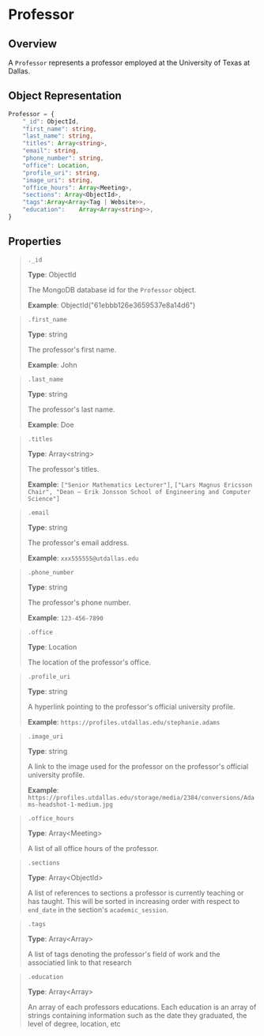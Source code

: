 # Professor

## Overview

A `Professor` represents a professor employed at the University of Texas at Dallas.

## Object Representation

```ts
Professor = {
    "_id": ObjectId,
    "first_name": string,
    "last_name": string,
    "titles": Array<string>,
    "email": string,
    "phone_number": string,
    "office": Location,
    "profile_uri": string,
    "image_uri": string,
    "office_hours": Array<Meeting>,
    "sections": Array<ObjectId>,
    "tags":Array<Array<Tag | Website>>,
    "education":    Array<Array<string>>,
}
```

## Properties

> `._id`
>
> **Type**: ObjectId
>
> The MongoDB database id for the `Professor` object.
>
> **Example**: ObjectId("61ebbb126e3659537e8a14d6")

> `.first_name`
>
> **Type**: string
>
> The professor's first name.
>
> **Example**: John

> `.last_name`
>
> **Type**: string
>
> The professor's last name.
>
> **Example**: Doe

> `.titles`
>
> **Type**: Array\<string>
>
> The professor's titles.
>
> **Example**: `["Senior Mathematics Lecturer"]`, `["Lars Magnus Ericsson Chair", "Dean – Erik Jonsson School of Engineering and Computer Science"]`

> `.email`
>
> **Type**: string
>
> The professor's email address.
>
> **Example**: `xxx555555@utdallas.edu`

> `.phone_number`
>
> **Type**: string
>
> The professor's phone number.
>
> **Example**: `123-456-7890`

> `.office`
>
> **Type**: Location
>
> The location of the professor's office.

> `.profile_uri`
>
> **Type**: string
>
> A hyperlink pointing to the professor's official university profile.
>
> **Example**: `https://profiles.utdallas.edu/stephanie.adams`

> `.image_uri`
>
> **Type**: string
>
> A link to the image used for the professor on the professor's official university profile.
>
> **Example**: `https://profiles.utdallas.edu/storage/media/2384/conversions/Adams-headshot-1-medium.jpg`

> `.office_hours`
>
> **Type**: Array\<Meeting>
>
> A list of all office hours of the professor.

> `.sections`
>
> **Type**: Array\<ObjectId>
>
> A list of references to sections a professor is currently teaching or has taught. This will be sorted in increasing order with respect to `end_date` in the section's `academic_session`.

> `.tags`
>
> **Type**: Array\<Array<string>>
>
> A list of tags denoting the professor's field of work and the associatied link to that research

> `.education`
>
> **Type**: Array\<Array<string>>
>
> An array of each professors educations. Each education is an array of strings containing information such as the date they graduated, the level of degree, location, etc
